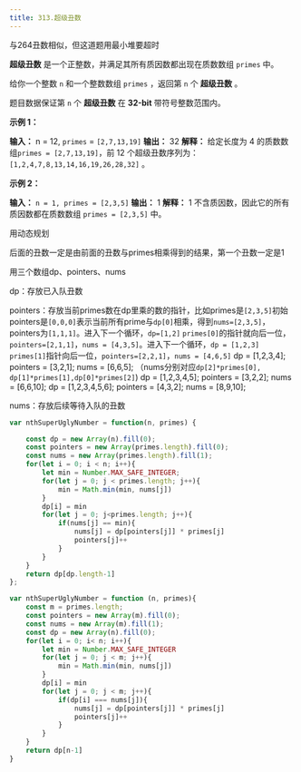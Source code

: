 ```yaml
---
title: 313.超级丑数
---
```

与264丑数相似，但这道题用最小堆要超时


**超级丑数** 是一个正整数，并满足其所有质因数都出现在质数数组 `primes` 中。

给你一个整数 `n` 和一个整数数组 `primes` ，返回第 `n` 个 **超级丑数** 。

题目数据保证第 `n` 个 **超级丑数** 在 **32-bit** 带符号整数范围内。

**示例 1：**

**输入：** n = 12, `primes` = `[2,7,13,19]`
**输出：** 32 
**解释：** 给定长度为 4 的质数数组`primes = [2,7,13,19]`，前 12 个超级丑数序列为：`[1,2,4,7,8,13,14,16,19,26,28,32]` 。

**示例 2：**

**输入：** `n = 1, primes = [2,3,5]`
**输出：** 1
**解释：** 1 不含质因数，因此它的所有质因数都在质数数组 `primes = [2,3,5]` 中。

用动态规划

后面的丑数一定是由前面的丑数与primes相乘得到的结果，第一个丑数一定是1

用三个数组dp、pointers、nums

dp：存放已入队丑数

pointers：存放当前primes数在dp里乘的数的指针，比如primes是`[2,3,5]`初始pointers是`[0,0,0]`表示当前所有prime与`dp[0]`相乘，得到`nums=[2,3,5]`，pointers为`[1,1,1]`。进入下一个循环，`dp=[1,2]`  `primes[0]`的指针就向后一位，`pointers=[2,1,1]`，`nums = [4,3,5]`。进入下一个循环，`dp = [1,2,3]` `primes[1]`指针向后一位，`pointers=[2,2,1]`，`nums = [4,6,5]`
dp = [1,2,3,4]; pointers = [3,2,1];  nums = [6,6,5]; （nums分别对应`dp[2]*primes[0], dp[1]*primes[1],dp[0]*primes[2]`)
dp = [1,2,3,4,5]; pointers = [3,2,2]; nums = [6,6,10];
dp = [1,2,3,4,5,6]; pointers = [4,3,2]; nums = [8,9,10];

nums：存放后续等待入队的丑数

```js
var nthSuperUglyNumber = function(n, primes) {

    const dp = new Array(n).fill(0);
    const pointers = new Array(primes.length).fill(0);
    const nums = new Array(primes.length).fill(1);
    for(let i = 0; i < n; i++){
        let min = Number.MAX_SAFE_INTEGER;
        for(let j = 0; j < primes.length; j++){
            min = Math.min(min, nums[j])
        }
        dp[i] = min
        for(let j = 0; j<primes.length; j++){
            if(nums[j] == min){
                nums[j] = dp[pointers[j]] * primes[j]
                pointers[j]++
            }
        }
    }
    return dp[dp.length-1]
};
```




















```js
var nthSuperUglyNumber = function (n, primes){
	const m = primes.length;
	const pointers = new Array(m).fill(0);
	const nums = new Array(m).fill(1);
	const dp = new Array(n).fill(0);
	for(let i = 0; i< n; i++){
		let min = Number.MAX_SAFE_INTEGER
		for(let j = 0; j < m; j++){
			min = Math.min(min, nums[j])
		}
		dp[i] = min
		for(let j = 0; j < m; j++){
			if(dp[i] === nums[j]){
				nums[j] = dp[pointers[j]] * primes[j]
				pointers[j]++
			}
		}
	}
	return dp[n-1]
}
```